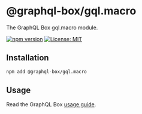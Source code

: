 # @graphql-box/gql.macro

The GraphQL Box gql.macro module.

[![npm version](https://badge.fury.io/js/%40graphql-box%2Fgql.macro.svg)](https://badge.fury.io/js/%40graphql-box%2Fgql.macro)
[![License: MIT](https://img.shields.io/badge/License-MIT-yellow.svg)](LICENSE)

## Installation

```bash
npm add @graphql-box/gql.macro
```

## Usage

Read the GraphQL Box [usage guide](../../README.md#usage).
